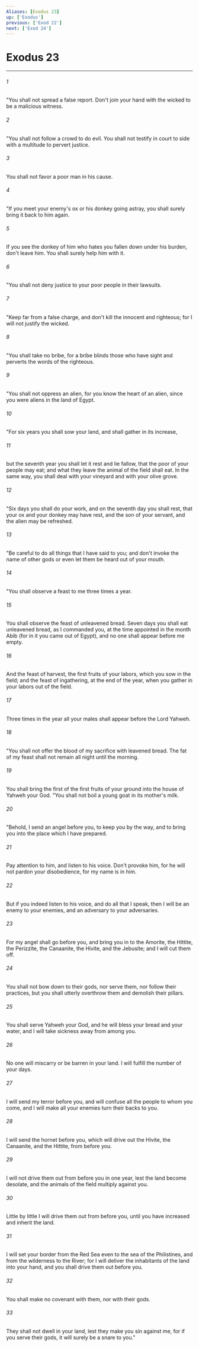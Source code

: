```yaml
---
Aliases: [Exodus 23]
up: ['Exodus']
previous: ['Exod 22']
next: ['Exod 24']
---
```

# Exodus 23
***





###### 1 

"You shall not spread a false report. Don't join your hand with the wicked to be a malicious witness. 



###### 2 

"You shall not follow a crowd to do evil. You shall not testify in court to side with a multitude to pervert justice. 



###### 3 

You shall not favor a poor man in his cause. 



###### 4 

"If you meet your enemy's ox or his donkey going astray, you shall surely bring it back to him again. 



###### 5 

If you see the donkey of him who hates you fallen down under his burden, don't leave him. You shall surely help him with it. 



###### 6 

"You shall not deny justice to your poor people in their lawsuits. 



###### 7 

"Keep far from a false charge, and don't kill the innocent and righteous; for I will not justify the wicked. 



###### 8 

"You shall take no bribe, for a bribe blinds those who have sight and perverts the words of the righteous. 



###### 9 

"You shall not oppress an alien, for you know the heart of an alien, since you were aliens in the land of Egypt. 



###### 10 

"For six years you shall sow your land, and shall gather in its increase, 



###### 11 

but the seventh year you shall let it rest and lie fallow, that the poor of your people may eat; and what they leave the animal of the field shall eat. In the same way, you shall deal with your vineyard and with your olive grove. 



###### 12 

"Six days you shall do your work, and on the seventh day you shall rest, that your ox and your donkey may have rest, and the son of your servant, and the alien may be refreshed. 



###### 13 

"Be careful to do all things that I have said to you; and don't invoke the name of other gods or even let them be heard out of your mouth. 



###### 14 

"You shall observe a feast to me three times a year. 



###### 15 

You shall observe the feast of unleavened bread. Seven days you shall eat unleavened bread, as I commanded you, at the time appointed in the month Abib (for in it you came out of Egypt), and no one shall appear before me empty. 



###### 16 

And the feast of harvest, the first fruits of your labors, which you sow in the field; and the feast of ingathering, at the end of the year, when you gather in your labors out of the field. 



###### 17 

Three times in the year all your males shall appear before the Lord Yahweh. 



###### 18 

"You shall not offer the blood of my sacrifice with leavened bread. The fat of my feast shall not remain all night until the morning. 



###### 19 

You shall bring the first of the first fruits of your ground into the house of Yahweh your God. "You shall not boil a young goat in its mother's milk. 



###### 20 

"Behold, I send an angel before you, to keep you by the way, and to bring you into the place which I have prepared. 



###### 21 

Pay attention to him, and listen to his voice. Don't provoke him, for he will not pardon your disobedience, for my name is in him. 



###### 22 

But if you indeed listen to his voice, and do all that I speak, then I will be an enemy to your enemies, and an adversary to your adversaries. 



###### 23 

For my angel shall go before you, and bring you in to the Amorite, the Hittite, the Perizzite, the Canaanite, the Hivite, and the Jebusite; and I will cut them off. 



###### 24 

You shall not bow down to their gods, nor serve them, nor follow their practices, but you shall utterly overthrow them and demolish their pillars. 



###### 25 

You shall serve Yahweh your God, and he will bless your bread and your water, and I will take sickness away from among you. 



###### 26 

No one will miscarry or be barren in your land. I will fulfill the number of your days. 



###### 27 

I will send my terror before you, and will confuse all the people to whom you come, and I will make all your enemies turn their backs to you. 



###### 28 

I will send the hornet before you, which will drive out the Hivite, the Canaanite, and the Hittite, from before you. 



###### 29 

I will not drive them out from before you in one year, lest the land become desolate, and the animals of the field multiply against you. 



###### 30 

Little by little I will drive them out from before you, until you have increased and inherit the land. 



###### 31 

I will set your border from the Red Sea even to the sea of the Philistines, and from the wilderness to the River; for I will deliver the inhabitants of the land into your hand, and you shall drive them out before you. 



###### 32 

You shall make no covenant with them, nor with their gods. 



###### 33 

They shall not dwell in your land, lest they make you sin against me, for if you serve their gods, it will surely be a snare to you."
